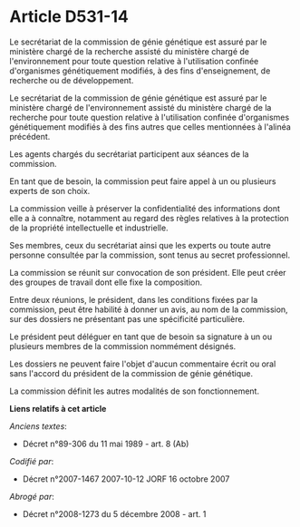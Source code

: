 # Article D531-14

Le secrétariat de la commission de génie génétique est assuré par le ministère chargé de la recherche assisté du ministère
chargé de l'environnement pour toute question relative à l'utilisation confinée d'organismes génétiquement modifiés, à des
fins d'enseignement, de recherche ou de développement.

Le secrétariat de la commission de génie génétique est assuré par le ministère chargé de l'environnement assisté du ministère
chargé de la recherche pour toute question relative à l'utilisation confinée d'organismes génétiquement modifiés à des fins
autres que celles mentionnées à l'alinéa précédent.

Les agents chargés du secrétariat participent aux séances de la commission.

En tant que de besoin, la commission peut faire appel à un ou plusieurs experts de son choix.

La commission veille à préserver la confidentialité des informations dont elle a à connaître, notamment au regard des règles
relatives à la protection de la propriété intellectuelle et industrielle.

Ses membres, ceux du secrétariat ainsi que les experts ou toute autre personne consultée par la commission, sont tenus au
secret professionnel.

La commission se réunit sur convocation de son président. Elle peut créer des groupes de travail dont elle fixe la
composition.

Entre deux réunions, le président, dans les conditions fixées par la commission, peut être habilité à donner un avis, au nom
de la commission, sur des dossiers ne présentant pas une spécificité particulière.

Le président peut déléguer en tant que de besoin sa signature à un ou plusieurs membres de la commission nommément désignés.

Les dossiers ne peuvent faire l'objet d'aucun commentaire écrit ou oral sans l'accord du président de la commission de génie
génétique.

La commission définit les autres modalités de son fonctionnement.

**Liens relatifs à cet article**

_Anciens textes_:

  - Décret n°89-306 du 11 mai 1989 - art. 8 (Ab)

_Codifié par_:

  - Décret n°2007-1467 2007-10-12 JORF 16 octobre 2007

_Abrogé par_:

  - Décret n°2008-1273 du 5 décembre 2008 - art. 1
